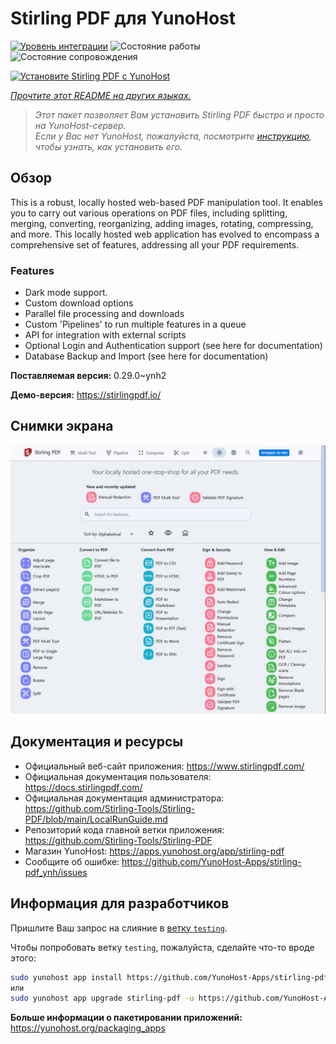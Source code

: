<!--
Важно: этот README был автоматически сгенерирован <https://github.com/YunoHost/apps/tree/master/tools/readme_generator>
Он НЕ ДОЛЖЕН редактироваться вручную.
-->

# Stirling PDF для YunoHost

[![Уровень интеграции](https://apps.yunohost.org/badge/integration/stirling-pdf)](https://ci-apps.yunohost.org/ci/apps/stirling-pdf/)
![Состояние работы](https://apps.yunohost.org/badge/state/stirling-pdf)
![Состояние сопровождения](https://apps.yunohost.org/badge/maintained/stirling-pdf)

[![Установите Stirling PDF с YunoHost](https://install-app.yunohost.org/install-with-yunohost.svg)](https://install-app.yunohost.org/?app=stirling-pdf)

*[Прочтите этот README на других языках.](./ALL_README.md)*

> *Этот пакет позволяет Вам установить Stirling PDF быстро и просто на YunoHost-сервер.*  
> *Если у Вас нет YunoHost, пожалуйста, посмотрите [инструкцию](https://yunohost.org/install), чтобы узнать, как установить его.*

## Обзор

This is a robust, locally hosted web-based PDF manipulation tool. It enables you to carry out various operations on PDF files, including splitting, merging, converting, reorganizing, adding images, rotating, compressing, and more. This locally hosted web application has evolved to encompass a comprehensive set of features, addressing all your PDF requirements.

### Features

- Dark mode support.
- Custom download options
- Parallel file processing and downloads
- Custom 'Pipelines' to run multiple features in a queue
- API for integration with external scripts
- Optional Login and Authentication support (see here for documentation)
- Database Backup and Import (see here for documentation)


**Поставляемая версия:** 0.29.0~ynh2

**Демо-версия:** <https://stirlingpdf.io/>

## Снимки экрана

![Снимок экрана Stirling PDF](./doc/screenshots/screenshot.jpg)

## Документация и ресурсы

- Официальный веб-сайт приложения: <https://www.stirlingpdf.com/>
- Официальная документация пользователя: <https://docs.stirlingpdf.com/>
- Официальная документация администратора: <https://github.com/Stirling-Tools/Stirling-PDF/blob/main/LocalRunGuide.md>
- Репозиторий кода главной ветки приложения: <https://github.com/Stirling-Tools/Stirling-PDF>
- Магазин YunoHost: <https://apps.yunohost.org/app/stirling-pdf>
- Сообщите об ошибке: <https://github.com/YunoHost-Apps/stirling-pdf_ynh/issues>

## Информация для разработчиков

Пришлите Ваш запрос на слияние в [ветку `testing`](https://github.com/YunoHost-Apps/stirling-pdf_ynh/tree/testing).

Чтобы попробовать ветку `testing`, пожалуйста, сделайте что-то вроде этого:

```bash
sudo yunohost app install https://github.com/YunoHost-Apps/stirling-pdf_ynh/tree/testing --debug
или
sudo yunohost app upgrade stirling-pdf -u https://github.com/YunoHost-Apps/stirling-pdf_ynh/tree/testing --debug
```

**Больше информации о пакетировании приложений:** <https://yunohost.org/packaging_apps>
